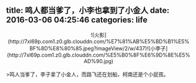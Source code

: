 title: 鸣人都当爹了，小李也拿到了小金人
date: 2016-03-06 04:25:46
categories: life
---
<center>![火影](http://7xl69p.com1.z0.glb.clouddn.com/%E7%81%AB%E5%BD%B1%E5%BF%8D%E8%80%85.jpeg?imageView/2/w/437)![小李子](http://7xl69p.com1.z0.glb.clouddn.com/%E5%B0%8F%E6%9D%8E%E5%AD%90.jpg)</center> <!--more-->
</br>
>鸣人当爹了，李子拿了小金人，而路飞还在划船，柯南还是个小屁孩。